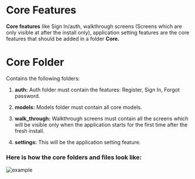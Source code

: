 # Core Features
**Core features** like Sign In/auth, walkthrough screens (Screens which are only visible at after the install only), application setting features are the core features that should be added in a folder **Core.**

# Core Folder
Contains the following folders:

1. **auth:** Auth folder must contain the features: Register, Sign In, Forgot password.

2. **models:** Models folder must contain all core models.

3. **walk_through:** Walkthrough screens must contain all the screens which will be visible only when the application starts for the first time after the fresh install.

4. **settings:** This will be the application setting feature.

### Here is how the core folders and files look like:
![example](https://res.cloudinary.com/miyoexcellent/image/upload/v1614905523/Pagalo/1_DA5Ov_9r0Sw24FLwQb5ejA_n2yawi.jpg)